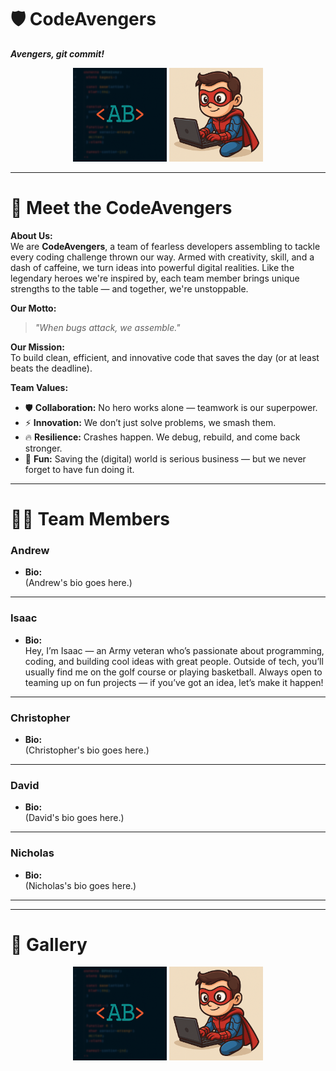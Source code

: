 # 🛡️ CodeAvengers
***Avengers, git commit!***

<div align="center">
  <img src="https://github.com/mssa-ccad18/CodeAvengers/blob/main/Assets/resized_logo_under_1MB.png" alt="Team Logo" width="150" height="150">
  <img src="https://github.com/mssa-ccad18/CodeAvengers/blob/main/Assets/isaac-Spiderman-Superman-Coder.png" alt="Isaac Profile Pic" width="150" height="150">
</div>

---

# 🚀 Meet the CodeAvengers

**About Us:**  
We are **CodeAvengers**, a team of fearless developers assembling to tackle every coding challenge thrown our way. Armed with creativity, skill, and a dash of caffeine, we turn ideas into powerful digital realities. Like the legendary heroes we're inspired by, each team member brings unique strengths to the table — and together, we're unstoppable.

**Our Motto:**  
> _"When bugs attack, we assemble."_

**Our Mission:**  
To build clean, efficient, and innovative code that saves the day (or at least beats the deadline).

**Team Values:**
- 🛡️ **Collaboration:** No hero works alone — teamwork is our superpower.
- ⚡ **Innovation:** We don’t just solve problems, we smash them.
- 🔥 **Resilience:** Crashes happen. We debug, rebuild, and come back stronger.
- 🎉 **Fun:** Saving the (digital) world is serious business — but we never forget to have fun doing it.

---

# 🧑‍💻 Team Members

### Andrew
- **Bio:**  
  (Andrew's bio goes here.)

---

### Isaac
- **Bio:**  
  Hey, I’m Isaac — an Army veteran who’s passionate about programming, coding, and building cool ideas with great people. Outside of tech, you’ll usually find me on the golf course or playing basketball. Always open to teaming up on fun projects — if you’ve got an idea, let’s make it happen!

---

### Christopher
- **Bio:**  
  (Christopher's bio goes here.)

---

### David
- **Bio:**  
  (David's bio goes here.)

---

### Nicholas
- **Bio:**  
  (Nicholas's bio goes here.)

---


---

# 🌟 Gallery

<div align="center">
  <img src="https://github.com/mssa-ccad18/CodeAvengers/blob/main/Assets/resized_logo_under_1MB.png" alt="Team Logo" width="150" height="150">
  <img src="https://github.com/mssa-ccad18/CodeAvengers/blob/main/Assets/isaac-Spiderman-Superman-Coder.png" alt="Isaac Profile Pic" width="150" height="150">
</div>
